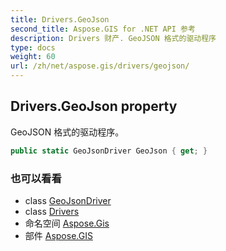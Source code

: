 ```yaml
---
title: Drivers.GeoJson
second_title: Aspose.GIS for .NET API 参考
description: Drivers 财产. GeoJSON 格式的驱动程序
type: docs
weight: 60
url: /zh/net/aspose.gis/drivers/geojson/
---
```

## Drivers.GeoJson property

GeoJSON 格式的驱动程序。

```csharp
public static GeoJsonDriver GeoJson { get; }
```

### 也可以看看

* class [GeoJsonDriver](../../../aspose.gis.formats.geojson/geojsondriver/)
* class [Drivers](../)
* 命名空间 [Aspose.Gis](../../drivers/)
* 部件 [Aspose.GIS](../../../)


